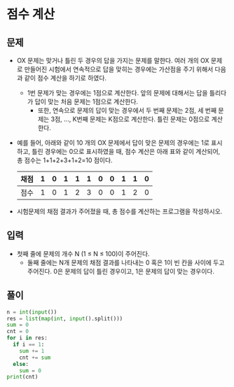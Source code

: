 # 점수 계산

## 문제

- OX 문제는 맞거나 틀린 두 경우의 답을 가지는 문제를 말한다. 여러 개의 OX 문제로 만들어진 시험에서 연속적으로 답을 맞히는 경우에는 가산점을 주기 위해서 다음과 같이 점수 계산을 하기로 하였다. 
  - 1번 문제가 맞는 경우에는 1점으로 계산한다. 앞의 문제에 대해서는 답을 틀리다가 답이 맞는 처음 문제는 1점으로 계산한다. 
    - 또한, 연속으로 문제의 답이 맞는 경우에서 두 번째 문제는 2점, 세 번째 문제는 3점, ..., K번째 문제는 K점으로 계산한다. 틀린 문제는 0점으로 계산한다.

- 예를 들어, 아래와 같이 10 개의 OX 문제에서 답이 맞은 문제의 경우에는 1로 표시하고, 틀린 경우에는 0으로 표시하였을 때, 점수 계산은 아래 표와 같이 계산되어, 총 점수는 1+1+2+3+1+2=10 점이다.


    |채점|	1|	0|	1|	1|	1|	0|	0|	1|	1|	0|
    |:---:|:---:|:---:|:---:|:---:|:---:|:---:|:---:|:---:|:---:|:---:|
    |점수|	1|	0|	1|	2|	3|	0|	0|	1|	2|	0|

- 시험문제의 채점 결과가 주어졌을 때, 총 점수를 계산하는 프로그램을 작성하시오.

##  입력

- 첫째 줄에 문제의 개수 N (1 ≤ N ≤ 100)이 주어진다. 
  - 둘째 줄에는 N개 문제의 채점 결과를 나타내는 0 혹은 1이 빈 칸을 사이에 두고 주어진다. 0은 문제의 답이 틀린 경우이고, 1은 문제의 답이 맞는 경우이다. 

## 풀이

``` Python
n = int(input())
res = list(map(int, input().split()))
sum = 0
cnt = 0
for i in res:
  if i == 1:  
    sum += 1
    cnt += sum
  else:
    sum = 0
print(cnt)
```
